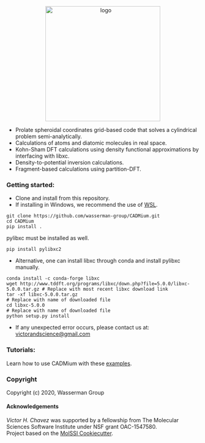 
<!-- [//]: # (Badges)
[![CI](https://img.shields.io/github/workflow/status/wasserman-group/CADMium/CI)](https://github.com/wasserman-group/CADMium/actions?query=workflow%3ACI)
[![codecov](https://codecov.io/gh/wasserman-group/CADMium/branch/main/graph/badge.svg)](https://codecov.io/gh/wasserman-group/CADMium)
[![Language grade: Python](https://img.shields.io/lgtm/grade/python/g/wasserman-group/CADMium.svg?logo=lgtm&logoWidth=18)](https://lgtm.com/projects/g/wasserman-group/CADMium/context:python) -->


<p align="center">
<img src="https://raw.githubusercontent.com/wasserman-group/pyCADMium/main/docs/pycadmium_logo_2.png" alt="logo" height=300>
</p>

- Prolate spheroidal coordinates grid-based code that solves a cylindrical problem semi-analytically.  
- Calculations of atoms and diatomic molecules in real space.
- Kohn-Sham DFT calculations using density functional approximations by interfacing with libxc. 
- Density-to-potential inversion calculations. 
- Fragment-based calculations using partition-DFT. 


### Getting started:  
- Clone and install from this repository.
- If installing in Windows, we recommend the use of [WSL](https://docs.microsoft.com/en-us/windows/wsl/install-win10).

```
git clone https://github.com/wasserman-group/CADMium.git
cd CADMium
pip install . 
```
pylibxc must be installed as well. 
```
pip install pylibxc2
```
- Alternative, one can install libxc through conda and install pylibxc manually. 
```
conda install -c conda-forge libxc
wget http://www.tddft.org/programs/libxc/down.php?file=5.0.0/libxc-5.0.0.tar.gz # Replace with most recent libxc download link
tar -xf libxc-5.0.0.tar.gz                                                      # Replace with name of downloaded file
cd libxc-5.0.0                                                                  # Replace with name of downloaded file
python setup.py install
```

- If any unexpected error occurs, please contact us at: victorandscience@gmail.com

### Tutorials:
Learn how to use CADMium with these [examples](https://github.com/wasserman-group/CADMium_examples).  
  
### Copyright
Copyright (c) 2020, Wasserman Group  

#### Acknowledgements
*Victor H. Chavez* was supported by a fellowship from The Molecular Sciences Software Institute under NSF grant OAC-1547580.  
Project based on the [MolSSI Cookiecutter](https://github.com/molssi/cookiecutter-cms).  
